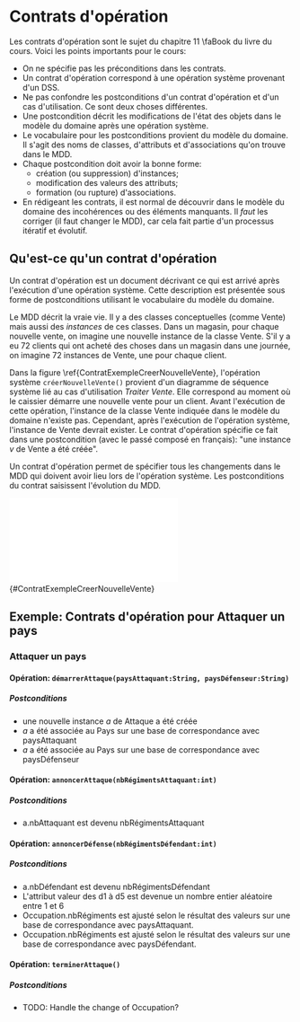 # Contrats d'opération

Les contrats d'opération sont le sujet du chapitre 11&nbsp;\faBook&nbsp;du livre du cours.
Voici les points importants pour le cours:

- On ne spécifie pas les préconditions dans les contrats.
- Un contrat d'opération correspond à une opération système provenant d'un DSS.
- Ne pas confondre les postconditions d'un contrat d'opération et d'un cas d'utilisation. Ce sont deux choses différentes.
- Une postcondition décrit les modifications de l'état des objets dans le modèle du domaine après une opération système.
- Le vocabulaire pour les postconditions provient du modèle du domaine. Il s'agit des noms de classes, d'attributs et d'associations qu'on trouve dans le MDD.
- Chaque postcondition doit avoir la bonne forme:
  - création (ou suppression) d'instances;
  - modification des valeurs des attributs;
  - formation (ou rupture) d'associations.
- En rédigeant les contrats, il est normal de découvrir dans le modèle du domaine des incohérences ou des éléments manquants.
Il *faut* les corriger (il faut changer le MDD), car cela fait partie d'un processus itératif et évolutif.

## Qu'est-ce qu'un contrat d'opération

Un contrat d'opération est un document décrivant ce qui est arrivé après l'exécution d'une opération système. Cette description est présentée sous forme de postconditions utilisant le vocabulaire du modèle du domaine. 

Le MDD décrit la vraie vie. Il y a des classes conceptuelles (comme Vente) mais aussi des *instances* de ces classes. Dans un magasin, pour chaque nouvelle vente, on imagine une nouvelle instance de la classe Vente. S'il y a eu 72 clients qui ont acheté des choses dans un magasin dans une journée, on imagine 72 instances de Vente, une pour chaque client.

Dans la figure&nbsp;\ref{ContratExempleCreerNouvelleVente}, l'opération système `créerNouvelleVente()` provient d'un diagramme de séquence système lié au cas d'utilisation *Traiter Vente*. Elle correspond au moment où le caissier démarre une nouvelle vente pour un client. Avant l'exécution de cette opération, l'instance de la classe Vente indiquée dans le modèle du domaine n'existe pas. Cependant, après l'exécution de l'opération système, l'instance de Vente devrait exister. Le contrat d'opération spécifie ce fait dans une postcondition (avec le passé composé en français): "une instance *v* de Vente a été créée". 

Un contrat d'opération permet de spécifier tous les changements dans le MDD qui doivent avoir lieu lors de l'opération système. Les postconditions du contrat saisissent l'évolution du MDD.

![Pendant l'opération système `créerNouvelleVente`, une instance de Vente doit être créée. Le contrat d'opération le spécifie dans une postcondition.](images/SurvolContrats.pdf){#ContratExempleCreerNouvelleVente}


## Exemple: Contrats d'opération pour Attaquer un pays

### Attaquer un pays

#### Opération: `démarrerAttaque(paysAttaquant:String, paysDéfenseur:String)`

##### Postconditions

- une nouvelle instance *a* de Attaque a été créée
- *a* a été associée au Pays sur une base de correspondance avec paysAttaquant
- *a* a été associée au Pays sur une base de correspondance avec paysDéfenseur

#### Opération: `annoncerAttaque(nbRégimentsAttaquant:int)`

##### Postconditions

- a.nbAttaquant est devenu nbRégimentsAttaquant

#### Opération: `annoncerDéfense(nbRégimentsDéfendant:int)`

##### Postconditions

- a.nbDéfendant est devenu nbRégimentsDéfendant
- L'attribut valeur des d1 à d5 est devenue un nombre entier aléatoire entre 1 et 6
- Occupation.nbRégiments est ajusté selon le résultat des valeurs sur une base de correspondance avec paysAttaquant.
- Occupation.nbRégiments est ajusté selon le résultat des valeurs sur une base de correspondance avec paysDéfendant.

#### Opération: `terminerAttaque()`

##### Postconditions

- TODO: Handle the change of Occupation?

